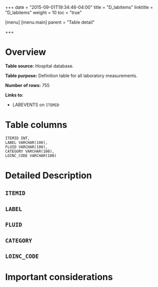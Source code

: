 +++
date = "2015-09-01T19:34:46-04:00"
title = "D_labitems"
linktitle = "D_labitems"
weight = 10
toc = "true"

[menu]
  [menu.main]
    parent = "Table detail"

+++

# Overview

**Table source:** Hospital database.

**Table purpose:** Definition table for all laboratory measurements.

**Number of rows:** 755

**Links to:** 

* LABEVENTS on `ITEMID`

# Table columns

	ITEMID INT, 
	LABEL VARCHAR(100), 
	FLUID VARCHAR(100), 
	CATEGORY VARCHAR(100), 
	LOINC_CODE VARCHAR(100)
	
# Detailed Description

## `ITEMID`

## `LABEL`

## `FLUID`

## `CATEGORY`

## `LOINC_CODE`


# Important considerations
